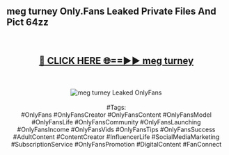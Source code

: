 <h2>meg turney Only.Fans Leaked Private Files And Pict 64zz</h2>
<br>
<div align="center">
<h2><a href="https://mediafiles.top/meg_turney" rel="nofollow">🔴 CLICK HERE 🌐==►► meg turney</a></h2>
<br>
<br>
<a href="https://mediafiles.top/meg_turney" rel="nofollow" data-target="animated-image.originalLink"><img src="https://i.ibb.co.com/WyWwxjT/player-gif2.gif" alt="meg turney Leaked OnlyFans" style="max-width: 100%; display: inline-block;" data-target="animated-image.originalImage"></a>
<br><br>
#Tags:
<br>
#OnlyFans #OnlyFansCreator #OnlyFansContent #OnlyFansModel #OnlyFansLife #OnlyFansCommunity #OnlyFansLaunching #OnlyFansIncome #OnlyFansVids #OnlyFansTips #OnlyFansSuccess #AdultContent #ContentCreator #InfluencerLife #SocialMediaMarketing #SubscriptionService #OnlyFansPromotion #DigitalContent #FanConnect
</div>
<br>